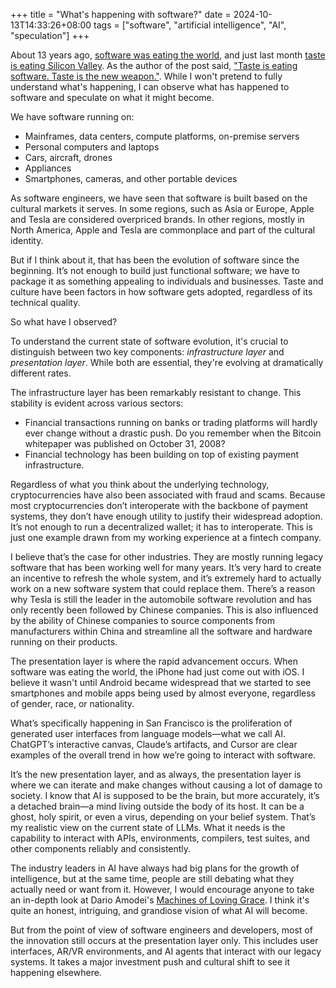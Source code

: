 +++
title = "What's happening with software?"
date = 2024-10-13T14:33:26+08:00
tags = ["software", "artificial intelligence", "AI", "speculation"]
+++

About 13 years ago, [software was eating the world](https://a16z.com/why-software-is-eating-the-world/), and just last month [taste is eating Silicon Valley](https://www.workingtheorys.com/p/taste-is-eating-silicon-valley). As the author of the post said, ["Taste is eating software. Taste is the new weapon."](https://www.workingtheorys.com/i/149057938/taste-is-eating-software-taste-is-the-new-weapon). While I won't pretend to fully understand what's happening, I can observe what has happened to software and speculate on what it might become.

We have software running on:

* Mainframes, data centers, compute platforms, on-premise servers
* Personal computers and laptops
* Cars, aircraft, drones
* Appliances
* Smartphones, cameras, and other portable devices

As software engineers, we have seen that software is built based on the cultural markets it serves. In some regions, such as Asia or Europe, Apple and Tesla are considered overpriced brands. In other regions, mostly in North America, Apple and Tesla are commonplace and part of the cultural identity.

But if I think about it, that has been the evolution of software since the beginning. It’s not enough to build just functional software; we have to package it as something appealing to individuals and businesses. Taste and culture have been factors in how software gets adopted, regardless of its technical quality.

So what have I observed?

To understand the current state of software evolution, it's crucial to distinguish between two key components: *infrastructure layer* and *presentation layer*. While both are essential, they're evolving at dramatically different rates.

The infrastructure layer has been remarkably resistant to change. This stability is evident across various sectors:

* Financial transactions running on banks or trading platforms will hardly ever change without a drastic push. Do you remember when the Bitcoin whitepaper was published on October 31, 2008?
* Financial technology has been building on top of existing payment infrastructure.

Regardless of what you think about the underlying technology, cryptocurrencies have also been associated with fraud and scams. Because most cryptocurrencies don’t interoperate with the backbone of payment systems, they don’t have enough utility to justify their widespread adoption. It’s not enough to run a decentralized wallet; it has to interoperate. This is just one example drawn from my working experience at a fintech company.

I believe that’s the case for other industries. They are mostly running legacy software that has been working well for many years. It’s very hard to create an incentive to refresh the whole system, and it’s extremely hard to actually work on a new software system that could replace them. There’s a reason why Tesla is still the leader in the automobile software revolution and has only recently been followed by Chinese companies. This is also influenced by the ability of Chinese companies to source components from manufacturers within China and streamline all the software and hardware running on their products.

The presentation layer is where the rapid advancement occurs. When software was eating the world, the iPhone had just come out with iOS. I believe it wasn't until Android became widespread that we started to see smartphones and mobile apps being used by almost everyone, regardless of gender, race, or nationality.

What’s specifically happening in San Francisco is the proliferation of generated user interfaces from language models—what we call AI. ChatGPT’s interactive canvas, Claude’s artifacts, and Cursor are clear examples of the overall trend in how we’re going to interact with software.

It’s the new presentation layer, and as always, the presentation layer is where we can iterate and make changes without causing a lot of damage to society. I know that AI is supposed to be the brain, but more accurately, it’s a detached brain—a mind living outside the body of its host. It can be a ghost, holy spirit, or even a virus, depending on your belief system. That’s my realistic view on the current state of LLMs. What it needs is the capability to interact with APIs, environments, compilers, test suites, and other components reliably and consistently.

The industry leaders in AI have always had big plans for the growth of intelligence, but at the same time, people are still debating what they actually need or want from it. However, I would encourage anyone to take an in-depth look at Dario Amodei's [Machines of Loving Grace](https://darioamodei.com/machines-of-loving-grace). I think it's quite an honest, intriguing, and grandiose vision of what AI will become.

But from the point of view of software engineers and developers, most of the innovation still occurs at the presentation layer only. This includes user interfaces, AR/VR environments, and AI agents that interact with our legacy systems. It takes a major investment push and cultural shift to see it happening elsewhere.
